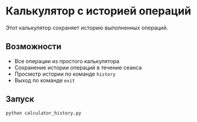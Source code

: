 # Калькулятор с историей операций

Этот калькулятор сохраняет историю выполненных операций.

## Возможности

- Все операции из простого калькулятора
- Сохранение истории операций в течение сеанса
- Просмотр истории по команде `history`
- Выход по команде `exit`

## Запуск

```bash
python calculator_history.py